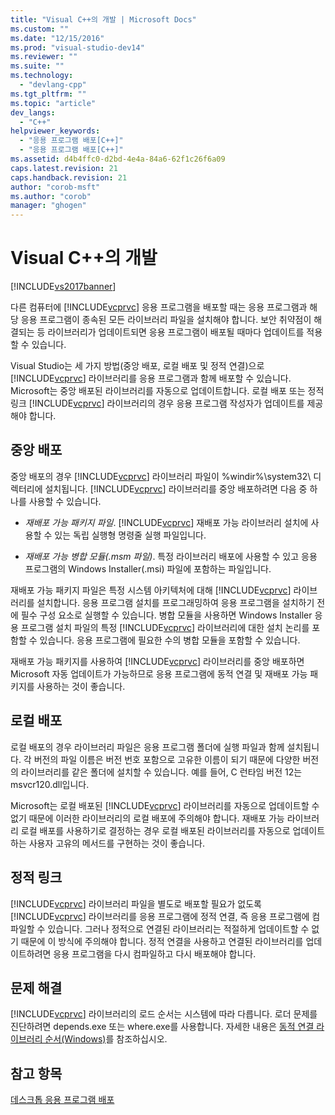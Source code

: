 ```yaml
---
title: "Visual C++의 개발 | Microsoft Docs"
ms.custom: ""
ms.date: "12/15/2016"
ms.prod: "visual-studio-dev14"
ms.reviewer: ""
ms.suite: ""
ms.technology: 
  - "devlang-cpp"
ms.tgt_pltfrm: ""
ms.topic: "article"
dev_langs: 
  - "C++"
helpviewer_keywords: 
  - "응용 프로그램 배포[C++]"
  - "응용 프로그램 배포[C++]"
ms.assetid: d4b4ffc0-d2bd-4e4a-84a6-62f1c26f6a09
caps.latest.revision: 21
caps.handback.revision: 21
author: "corob-msft"
ms.author: "corob"
manager: "ghogen"
---
```

# Visual C++의 개발
[!INCLUDE[vs2017banner](../assembler/inline/includes/vs2017banner.md)]

다른 컴퓨터에 [!INCLUDE[vcprvc](../build/includes/vcprvc_md.md)] 응용 프로그램을 배포할 때는 응용 프로그램과 해당 응용 프로그램이 종속된 모든 라이브러리 파일을 설치해야 합니다.  보안 취약점이 해결되는 등 라이브러리가 업데이트되면 응용 프로그램이 배포될 때마다 업데이트를 적용할 수 있습니다.  
  
 Visual Studio는 세 가지 방법\(중앙 배포, 로컬 배포 및 정적 연결\)으로 [!INCLUDE[vcprvc](../build/includes/vcprvc_md.md)] 라이브러리를 응용 프로그램과 함께 배포할 수 있습니다.  Microsoft는 중앙 배포된 라이브러리를 자동으로 업데이트합니다.  로컬 배포 또는 정적 링크 [!INCLUDE[vcprvc](../build/includes/vcprvc_md.md)] 라이브러리의 경우 응용 프로그램 작성자가 업데이트를 제공해야 합니다.  
  
## 중앙 배포  
 중앙 배포의 경우 [!INCLUDE[vcprvc](../build/includes/vcprvc_md.md)] 라이브러리 파일이 %windir%\\system32\\ 디렉터리에 설치됩니다.  [!INCLUDE[vcprvc](../build/includes/vcprvc_md.md)] 라이브러리를 중앙 배포하려면 다음 중 하나를 사용할 수 있습니다.  
  
-   *재배포 가능 패키지 파일*. [!INCLUDE[vcprvc](../build/includes/vcprvc_md.md)] 재배포 가능 라이브러리 설치에 사용할 수 있는 독립 실행형 명령줄 실행 파일입니다.  
  
-   *재배포 가능 병합 모듈\(.msm 파일\)*. 특정 라이브러리 배포에 사용할 수 있고 응용 프로그램의 Windows Installer\(.msi\) 파일에 포함하는 파일입니다.  
  
 재배포 가능 패키지 파일은 특정 시스템 아키텍처에 대해 [!INCLUDE[vcprvc](../build/includes/vcprvc_md.md)] 라이브러리를 설치합니다.  응용 프로그램 설치를 프로그래밍하여 응용 프로그램을 설치하기 전에 필수 구성 요소로 실행할 수 있습니다.  병합 모듈을 사용하면 Windows Installer 응용 프로그램 설치 파일의 특정 [!INCLUDE[vcprvc](../build/includes/vcprvc_md.md)] 라이브러리에 대한 설치 논리를 포함할 수 있습니다.  응용 프로그램에 필요한 수의 병합 모듈을 포함할 수 있습니다.  
  
 재배포 가능 패키지를 사용하여 [!INCLUDE[vcprvc](../build/includes/vcprvc_md.md)] 라이브러리를 중앙 배포하면 Microsoft 자동 업데이트가 가능하므로 응용 프로그램에 동적 연결 및 재배포 가능 패키지를 사용하는 것이 좋습니다.  
  
## 로컬 배포  
 로컬 배포의 경우 라이브러리 파일은 응용 프로그램 폴더에 실행 파일과 함께 설치됩니다.  각 버전의 파일 이름은 버전 번호 포함으로 고유한 이름이 되기 때문에 다양한 버전의 라이브러리를 같은 폴더에 설치할 수 있습니다.  예를 들어, C 런타임 버전 12는 msvcr120.dll입니다.  
  
 Microsoft는 로컬 배포된 [!INCLUDE[vcprvc](../build/includes/vcprvc_md.md)] 라이브러리를 자동으로 업데이트할 수 없기 때문에 이러한 라이브러리의 로컬 배포에 주의해야 합니다.  재배포 가능 라이브러리 로컬 배포를 사용하기로 결정하는 경우 로컬 배포된 라이브러리를 자동으로 업데이트하는 사용자 고유의 메서드를 구현하는 것이 좋습니다.  
  
## 정적 링크  
 [!INCLUDE[vcprvc](../build/includes/vcprvc_md.md)] 라이브러리 파일을 별도로 배포할 필요가 없도록 [!INCLUDE[vcprvc](../build/includes/vcprvc_md.md)] 라이브러리를 응용 프로그램에 정적 연결, 즉 응용 프로그램에 컴파일할 수 있습니다.  그러나 정적으로 연결된 라이브러리는 적절하게 업데이트할 수 없기 때문에 이 방식에 주의해야 합니다.  정적 연결을 사용하고 연결된 라이브러리를 업데이트하려면 응용 프로그램을 다시 컴파일하고 다시 배포해야 합니다.  
  
## 문제 해결  
 [!INCLUDE[vcprvc](../build/includes/vcprvc_md.md)] 라이브러리의 로드 순서는 시스템에 따라 다릅니다.  로더 문제를 진단하려면 depends.exe 또는 where.exe를 사용합니다.  자세한 내용은 [동적 연결 라이브러리 순서\(Windows\)](http://msdn.microsoft.com/library/windows/desktop/ms682586.aspx)를 참조하십시오.  
  
## 참고 항목  
 [데스크톱 응용 프로그램 배포](../ide/deploying-native-desktop-applications-visual-cpp.md)